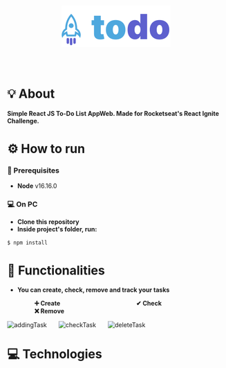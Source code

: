 <br /><br />
<h4 align="center">
<img src="./src/assets/Logo.svg" align="center"/>
</h4>
<br /><br />

# 💡 About

**Simple React JS To-Do List AppWeb. Made for Rocketseat's React Ignite Challenge.**

# ⚙️ How to run

### 📃 Prerequisites
 * **Node** v16.16.0

### :computer: On PC
 * **Clone this repository**
 * **Inside project's folder, run:**
 ```bash
$ npm install
```

# 📲 Functionalities

  * **You can create, check, remove and track your tasks**



         **➕ Create**                
         **✔ Check**             
         **❌ Remove**


<p align="center">

![addingTask](https://user-images.githubusercontent.com/12973109/212213124-cad0df39-c1d0-46a8-bc70-31586aabcf07.gif) &nbsp; &nbsp; &nbsp; ![checkTask](https://user-images.githubusercontent.com/12973109/212214142-884f6cbb-6f6c-427b-ab15-63e229f5cb7e.gif)
 &nbsp; &nbsp; &nbsp; ![deleteTask](https://user-images.githubusercontent.com/12973109/212214331-8e9b6649-1915-45ef-b7ee-c2f20591d22d.gif)

</p>

 # 💻 Technologies
